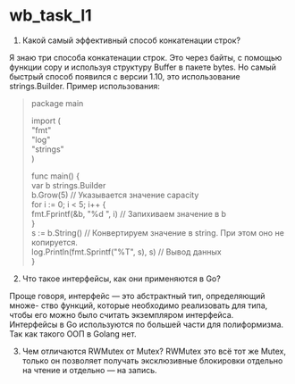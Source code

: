 # wb_task_l1  
1. Какой самый эффективный способ конкатенации строк?
     
Я знаю три способа конкатенации строк. Это через байты, с помощью функции copy и используя структуру Buffer в пакете bytes. Но самый быстрый способ появился с версии 1.10, это использование strings.Builder. Пример использования:  
>package main
>  
>import (  
>	"fmt"  
>	"log"  
>	"strings"  
>)  
>  
>func main() {  
>	var b strings.Builder  
>	b.Grow(5) // Указывается значение capacity  
>	for i := 0; i < 5; i++ {  
>		fmt.Fprintf(&b, "%d ", i) // Запихиваем значение в b  
>	}  
>	s := b.String()                      // Конвертируем значение в string. При этом оно не копируется.  
>	log.Println(fmt.Sprintf("%T", s), s) // Вывод данных  
>}
2. Что такое интерфейсы, как они применяются в Go?
  
Проще говоря, интерфейс — это абстрактный тип, определяющий множе-
ство функций, которые необходимо реализовать для типа, чтобы его можно
было считать экземпляром интерфейса.  
Интерфейсы в Go используются по большей части для полиформизма. Так как такого ООП в Golang нет.  

3. Чем отличаются RWMutex от Mutex?
RWMutex это всё тот же Mutex, только он позволяет получать эксклюзивные блокировки отдельно на чтение и отдельно — на запись. 
